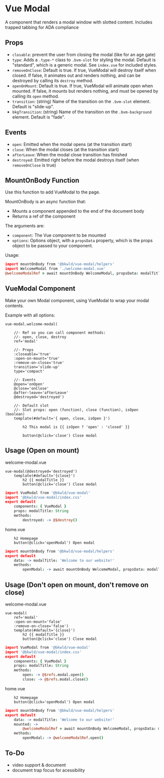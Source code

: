 # Vue Modal

A component that renders a modal window with slotted content. Includes trapped tabbing for ADA compliance

## Props

* `closable`: prevent the user from closing the modal (like for an age gate)
* `type`: Adds a `.type-*` class to `.bvm-slot` for styling the modal.  Default is "standard", which is a generic modal.  See `index.vue` for included styles.
* `removeOnClose`: Default is true.  If true, VueModal will destroy itself when closed.  If false, it animates out and renders nothing, and can be destroyed by calling its `destroy` method.
* `openOnMount`: Default is true.  If true, VueModal will animate open when mounted.  If false, it mounts but renders nothing, and must be opened by calling its `open` method.
* `transition`: (string) Name of the transition on the `.bvm-slot` element.  Default is "slide-up".
* `bkgTransition`: (string) Name of the transition on the `.bvm-background` element.  Default is "fade".

## Events

* `open`: Emitted when the modal opens (at the transition start)
* `close`: When the modal closes (at the transition start)
* `afterLeave`: When the modal close transition has finished
* `destroyed`: Emitted right before the modal destroys itself (when `removeOnClose` is true)

## MountOnBody Function

Use this function to add VueModal to the page. 

MountOnBody is an async function that:
* Mounts a component appended to the end of the document body
* Returns a ref of the component

The arguments are:
* `component`: The Vue component to be mounted
* `options`: Options object, with a `propsData` property, which is the props object to be passed to your component.

Usage: 
```coffee
import mountOnBody from '@bkwld/vue-modal/helpers'
import WelcomeModal from './welcome-modal.vue'
@welcomeModalRef = await mountOnBody WelcomeModal, propsData: modalTitle: "Hello world"
```

## VueModal Component

Make your own Modal component, using VueModal to wrap your modal contents.  

Example with all options:

```pug
vue-modal.welcome-modal(
	
	//- Ref so you can call component methods:
	//- open, close, destroy
	ref='modal'
	
	//- Props
	:closeable='true'
	:open-on-mount='true'
	:remove-on-close='true'
	transition='slide-up'
	type='compact'
	
	//- Events
	@open='onOpen'
	@close='onClose'
	@after-leave='afterLeave'
	@destroyed='destroyed')

	//- Default slot
	//- Slot props: open (function), close (function), isOpen (boolean)
	template(#default='{ open, close, isOpen }')
		
		h2 This modal is {{ isOpen ? 'open' : 'closed' }}
		
		button(@click='close') Close modal
```

## Usage (Open on mount)

welcome-modal.vue
```pug
vue-modal(@destroyed='destroyed')
	template(#default='{close}')
		h2 {{ modalTitle }}
		button(@click='close') Close modal
```
```coffee
import VueModal from '@bkwld/vue-modal'
import '@bkwld/vue-modal/index.css'
export default
	components: { VueModal }
	props: modalTitle: String
	methods: 
		destroyed: -> @$destroy()
```

home.vue
```pug
	h2 Homepage
	button(@click='openModal') Open modal
```
```coffee
import mountOnBody from '@bkwld/vue-modal/helpers'
export default
	data: -> modalTitle: 'Welcome to our website!'
	methods:
		openModal: -> await mountOnBody WelcomeModal, propsData: modalTitle: @modalTitle
```


## Usage (Don't open on mount, don't remove on close)

welcome-modal.vue
```pug
vue-modal(
	ref='modal'
	:open-on-mount='false'
	:remove-on-close='false')
	template(#default='{close}')
		h2 {{ modalTitle }}
		button(@click='close') Close modal
```
```coffee
import VueModal from '@bkwld/vue-modal'
import '@bkwld/vue-modal/index.css'
export default
	components: { VueModal }
	props: modalTitle: String
	methods:
		open: -> @$refs.modal.open()
		close: -> @$refs.modal.close()
```

home.vue
```pug
	h2 Homepage
	button(@click='openModal') Open modal
```
```coffee
import mountOnBody from '@bkwld/vue-modal/helpers'
export default
	data: -> modalTitle: 'Welcome to our website!'
	mounted: ->
		@welcomeModalRef = await mountOnBody WelcomeModal, propsData: modalTitle: @modalTitle
	methods:
		openModal: -> @welcomeModalRef.open()
```

## To-Do
- video support & document
- document trap focus for acessibility
